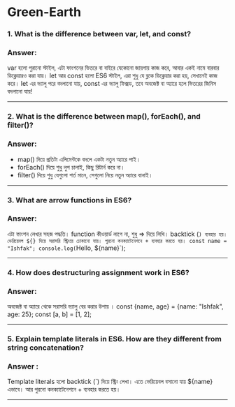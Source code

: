 # Green-Earth

### 1. What is the difference between var, let, and const?
### Answer:
var হলো পুরানো স্টাইল, এটা ফাংশনের ভিতরে বা বাইরে যেকোনো জায়গায় কাজ করে, আবার একই নামে বারবার ডিক্লেয়ারও করা যায়। let আর const হলো ES6 স্টাইল, এরা শুধু যে ব্লকে ডিক্লেয়ার করা হয়, সেখানেই কাজ করে। let এর ভ্যালু পরে বদলানো যায়, const এর ভ্যালু ফিক্সড, তবে অবজেক্ট বা অ্যারে হলে ভিতরের জিনিস বদলানো যায়!

---

### 2. What is the difference between map(), forEach(), and filter()? 
### Answer:
- map() দিয়ে প্রতিটা এলিমেন্টকে বদলে একটা নতুন অ্যারে পাই।
- forEach() দিয়ে শুধু লুপ চালাই, কিছু রিটার্ন করে না।
- filter() দিয়ে শুধু যেগুলো শর্ত মানে, সেগুলো নিয়ে নতুন অ্যারে বানাই।

---

### 3. What are arrow functions in ES6?
### Answer:
এটা ফাংশন লেখার সহজ পদ্ধতি। function কীওয়ার্ড লাগে না, শুধু => দিয়ে লিখি। backtick (`) ব্যবহার হয়। ভেরিয়েবল ${} দিয়ে সরাসরি স্ট্রিংয়ে ঢোকানো যায়। পুরনো কনক্যাটেনেশনে + ব্যবহার করতে হয়।
const name = "Ishfak";
console.log(`Hello, ${name}`);

---

### 4. How does destructuring assignment work in ES6?
### Answer:
অবজেক্ট বা অ্যারে থেকে সরাসরি ভ্যালু বের করার উপায় । 
const {name, age} = {name: "Ishfak", age: 25};
const [a, b] = [1, 2]; 

--- 
### 5. Explain template literals in ES6. How are they different from string concatenation?
### Answer :
Template literals হলো backtick (`) দিয়ে স্ট্রিং লেখা। এতে ভেরিয়েবল বসানো যায় ${name} এভাবে। আর পুরনো কনক্যাটেনেশনে + ব্যবহার করতে হয়।

---





